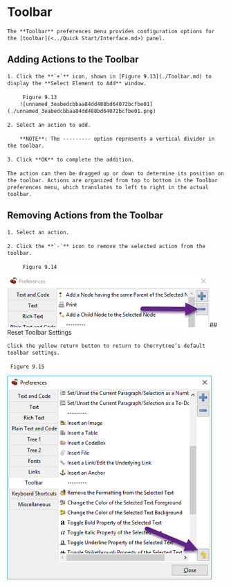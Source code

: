 
# Toolbar


	The **Toolbar** preferences menu provides configuration options for the [toolbar](<../Quick Start/Interface.md>) panel.

 ## Adding Actions to the Toolbar

	1. Click the **`+`** icon, shown in [Figure 9.13](./Toolbar.md) to display the **Select Element to Add** window.
	
		 Figure 9.13
		![unnamed_3eabedcbbaa84dd488bd64072bcfbe01](./unnamed_3eabedcbbaa84dd488bd64072bcfbe01.png)

	2. Select an action to add.
	
		**NOTE**: The --------- option represents a vertical divider in the toolbar.

	3. Click **OK** to complete the addition.

	The action can then be dragged up or down to determine its position on the toolbar. Actions are organized from top to bottom in the Toolbar preferences menu, which translates to left to right in the actual toolbar.

 ## Removing Actions from the Toolbar

	1. Select an action.

	2. Click the **`-`** icon to remove the selected action from the toolbar.
	
		 Figure 9.14
		

 ![unnamed_451b4cf361234df7b656af7229d4beef](./unnamed_451b4cf361234df7b656af7229d4beef.png)## Reset Toolbar Settings

	Click the yellow return button to return to Cherrytree’s default toolbar settings.

	 Figure 9.15
	
![unnamed_b02b61c4a3d74628ace66fa2fd5166e6](./unnamed_b02b61c4a3d74628ace66fa2fd5166e6.png)